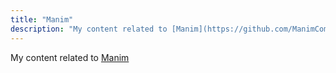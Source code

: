 ```yaml
---
title: "Manim"
description: "My content related to [Manim](https://github.com/ManimCommunity/manim)"
---
```

My content related to [Manim](https://github.com/ManimCommunity/manim)
